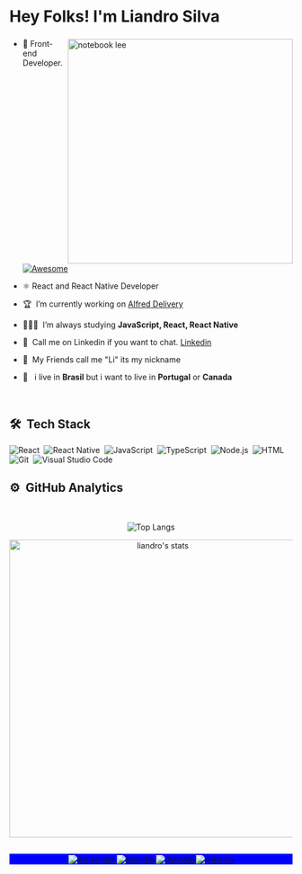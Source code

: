 <h1 align="left">Hey Folks! I'm Liandro Silva</h1>
<h3 align="left"></h3>
</p>

<img src="https://raw.githubusercontent.com/MicaelliMedeiros/micaellimedeiros/master/image/computer-illustration.png" min-width="400px" max-width="400px" width="400px" align="right" alt="notebook lee">

- 🍎&nbsp;Front-end Developer. [![Awesome](https://cdn.rawgit.com/sindresorhus/awesome/d7305f38d29fed78fa85652e3a63e154dd8e8829/media/badge.svg)](https://github.com/sorrycc/awesome-javascript/)
- ⚛&nbsp;React and React Native Developer
- 🏆 &nbsp;I’m currently working on [Alfred Delivery](https://www.alfreddelivery.com/)

- 👨🏻‍💻&nbsp; I’m always studying **JavaScript, React, React Native**

- 💬&nbsp; Call me on Linkedin if you want to chat. [Linkedin](https://www.linkedin.com/in/liandrowesley)

- 💬&nbsp; My Friends call me "Li" its my nickname

- 🚀 &nbsp; i live in **Brasil** but i want to live in **Portugal** or **Canada**


<br>

## 🛠 &nbsp;Tech Stack

![React](https://img.shields.io/badge/-React-05122A?style=for-the-badge&logo=react)&nbsp;
![React Native](https://img.shields.io/badge/React_Native-05122A?style=for-the-badge&logo=react&logoColor=61DAFB)&nbsp;
![JavaScript](https://img.shields.io/badge/-JavaScript-05122A?style=for-the-badge&logo=javascript)&nbsp;
![TypeScript](https://img.shields.io/badge/-TypeScript-05122A?style=for-the-badge&logo=typescript)&nbsp;
![Node.js](https://img.shields.io/badge/-Node.js-05122A?style=for-the-badge&logo=node.js)&nbsp;
![HTML](https://img.shields.io/badge/-HTML-05122A?style=for-the-badge&logo=HTML5)&nbsp;
![Git](https://img.shields.io/badge/-Git-05122A?style=for-the-badge&logo=git)&nbsp;
![Visual Studio Code](https://img.shields.io/badge/-VS%20Code-05122A?style=for-the-badge&logo=visual-studio-code&logoColor=007ACC)&nbsp;

## ⚙️ &nbsp;GitHub Analytics

<br>

<center>

![Top Langs](https://github-readme-stats.vercel.app/api/top-langs/?username=liandro-wesley&layout=compact&theme=ayu-mirage&hide_border=true&langs_count=8)

<img width="530em" src="https://github-readme-stats.vercel.app/api?username=liandro-wesley&show_icons=true&theme=nightowl" alt="liandro's stats"/>
</center>

##

<p align="center" style="background:blue">
  <a href="https://www.instagram.com/liandro__wesley/" target="_blank">
 <img align="center" src="https://img.shields.io/badge/-Instagram-05122A?style=for-the-badge&logo=instagram" alt="instagram"/>
</a>
<a href="https://linkedin.com/in/liandrowesley" target="_blank">
  <img align="center" src="https://img.shields.io/badge/LinkedIn-05122A?style=for-the-badge&logo=linkedin" alt="linkedin"/>
</a>
  <a href="https://blogv2.liandrowesley.dev/" target="_blank">
  <img align="center" src="https://img.shields.io/badge/My Blog-05122A?style=for-the-badge&logo=site" alt="linkedin"/>
</a>
  </a>
  <a href="https://play.google.com/store/apps/developer?id=Liandro+Wesley" target="_blank">
  <img align="center" src="https://img.shields.io/badge/Published Apps-05122A?style=for-the-badge&logo=app" alt="linkedin"/>
</a>
</p>
